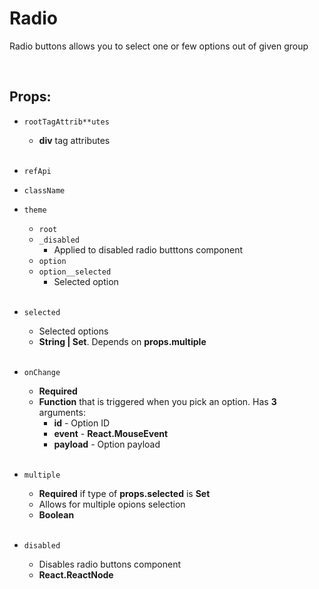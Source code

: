 # Radio

Radio buttons allows you to select one or few options out of given group<br />

<br />

## Props:

- `rootTagAttrib**utes`
    - **div** tag attributes<br /><br />

- `refApi`

- `className`

- `theme`
    - `root`
    - `_disabled`
        - Applied to disabled radio butttons component
    - `option`
    - `option__selected`
        - Selected option<br /><br />

- `selected`
    - Selected options
    - **String | Set<String>**. Depends on **props.multiple**<br /><br />

- `onChange`
    - **Required**
    - **Function** that is triggered when you pick an option. Has **3** arguments:
        - **id** - Option ID
        - **event** - **React.MouseEvent<HTMLDivElement>**
        - **payload** - Option payload<br /><br />

- `multiple`
    - **Required** if type of **props.selected** is **Set**
    - Allows for multiple opions selection
    - **Boolean**<br /><br />

- `disabled`
    - Disables radio buttons component
    - **React.ReactNode**